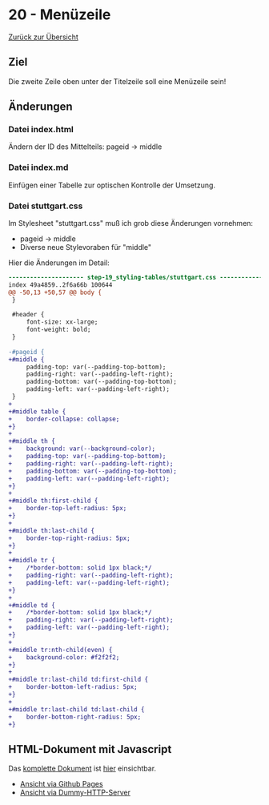 20 - Menüzeile
==============

[Zurück zur Übersicht][MAIN]

Ziel
----

Die zweite Zeile oben unter der Titelzeile
soll eine Menüzeile sein!

Änderungen
----------

### Datei index.html

Ändern der ID des Mittelteils: pageid -> middle

### Datei index.md

Einfügen einer Tabelle zur optischen Kontrolle der Umsetzung.

### Datei stuttgart.css

Im Stylesheet "stuttgart.css" muß ich grob diese Änderungen vornehmen:

- pageid -> middle
- Diverse neue Stylevoraben für "middle"

Hier die Änderungen im Detail:

```diff
--------------------- step-19_styling-tables/stuttgart.css ---------------------
index 49a4859..2f6a66b 100644
@@ -50,13 +50,57 @@ body {
 }
 
 #header {
     font-size: xx-large;
     font-weight: bold;
 }
 
-#pageid {
+#middle {
     padding-top: var(--padding-top-bottom);
     padding-right: var(--padding-left-right);
     padding-bottom: var(--padding-top-bottom);
     padding-left: var(--padding-left-right);
 }
+
+#middle table {
+    border-collapse: collapse;
+}
+
+#middle th {
+    background: var(--background-color);
+    padding-top: var(--padding-top-bottom);
+    padding-right: var(--padding-left-right);
+    padding-bottom: var(--padding-top-bottom);
+    padding-left: var(--padding-left-right);
+}
+
+#middle th:first-child {
+    border-top-left-radius: 5px;
+}
+
+#middle th:last-child {
+    border-top-right-radius: 5px;
+}
+
+#middle tr {
+    /*border-bottom: solid 1px black;*/
+    padding-right: var(--padding-left-right);
+    padding-left: var(--padding-left-right);
+}
+
+#middle td {
+    /*border-bottom: solid 1px black;*/
+    padding-right: var(--padding-left-right);
+    padding-left: var(--padding-left-right);
+}
+
+#middle tr:nth-child(even) {
+    background-color: #f2f2f2;
+}
+
+#middle tr:last-child td:first-child {
+    border-bottom-left-radius: 5px;
+}
+
+#middle tr:last-child td:last-child {
+    border-bottom-right-radius: 5px;
+}
```

HTML-Dokument mit Javascript
----------------------------

Das [komplette Dokument][INDEXHTML] ist [hier][INDEXHTML] einsichtbar.

- [Ansicht via Github Pages][RESULT]
- [Ansicht via Dummy-HTTP-Server][LOCALHOST]

[MAIN]:      ../README.md
[BASE]:      ../step-18_styling-padding/index.html
[INDEXHTML]: index.html
[LOCALHOST]: http://localhost:8000
[RESULT]:    https://uli-heller.github.io/static-markdown-publisher/step-19_styling-tables/index.html
